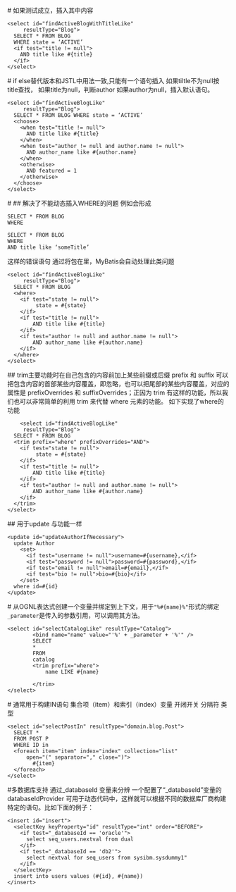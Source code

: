 #<if test="">
如果测试成立，插入其中内容
```
<select id="findActiveBlogWithTitleLike"
     resultType="Blog">
  SELECT * FROM BLOG 
  WHERE state = ‘ACTIVE’ 
  <if test="title != null">
    AND title like #{title}
  </if>
</select>
```

#<choose> <when> <otherwise>
if else替代版本和JSTL中用法一致,只能有一个语句插入
如果tiltle不为null按title查找，
如果title为null，判断author
如果author为null，插入默认语句。
```
<select id="findActiveBlogLike"
     resultType="Blog">
  SELECT * FROM BLOG WHERE state = ‘ACTIVE’
  <choose>
    <when test="title != null">
      AND title like #{title}
    </when>
    <when test="author != null and author.name != null">
      AND author_name like #{author.name}
    </when>
    <otherwise>
      AND featured = 1
    </otherwise>
  </choose>
</select>
```

#<trim> <where> <set>
##<where>
<where>解决了不能动态插入WHERE的问题
例如<if>会形成
```
SELECT * FROM BLOG
WHERE
```
```
SELECT * FROM BLOG
WHERE 
AND title like ‘someTitle’
```
这样的错误语句
通过将<if>包在<where>里，MyBatis会自动处理此类问题
```
<select id="findActiveBlogLike"
     resultType="Blog">
  SELECT * FROM BLOG 
  <where> 
    <if test="state != null">
         state = #{state}
    </if> 
    <if test="title != null">
        AND title like #{title}
    </if>
    <if test="author != null and author.name != null">
        AND author_name like #{author.name}
    </if>
  </where>
</select>
```
##<trim>
trim主要功能时在自己包含的内容前加上某些前缀或后缀 prefix 和 suffix
可以把包含内容的首部某些内容覆盖，即忽略，也可以把尾部的某些内容覆盖，对应的属性是 prefixOverrides 和 suffixOverrides；正因为 trim 有这样的功能，所以我们也可以非常简单的利用 trim 来代替 where 元素的功能。
如下实现了where的功能
```
	<select id="findActiveBlogLike"
     resultType="Blog">
  SELECT * FROM BLOG 
  <trim prefix="where" prefixOverrides="AND"> 
    <if test="state != null">
         state = #{state}
    </if> 
    <if test="title != null">
        AND title like #{title}
    </if>
    <if test="author != null and author.name != null">
        AND author_name like #{author.name}
    </if>
  </trim>
</select>
```

##<set>
用于update
与<trim prefix="set" suffixOverrides=",">功能一样
```
<update id="updateAuthorIfNecessary">
  update Author
    <set>
      <if test="username != null">username=#{username},</if>
      <if test="password != null">password=#{password},</if>
      <if test="email != null">email=#{email},</if>
      <if test="bio != null">bio=#{bio}</if>
    </set>
  where id=#{id}
</update>
```

#<bing>
从OGNL表达式创建一个变量并绑定到上下文，用于`"%#{name}%"`形式的绑定
`_parameter`是传入的参数引用，可以调用其方法。
```
<select id="selectCatalogLike" resultType="Catalog">
		<bind name="name" value="'%' + _parameter + '%'" />
		SELECT
		*
		FROM
		catalog
		<trim prefix="where">
			name LIKE #{name}
			
		</trim>
</select>
```

#<foreach>
通常用于构建IN语句
集合项（item）和索引（index）变量 开闭开关 分隔符 类型
```
<select id="selectPostIn" resultType="domain.blog.Post">
  SELECT *
  FROM POST P
  WHERE ID in
  <foreach item="item" index="index" collection="list"
      open="(" separator="," close=")">
        #{item}
  </foreach>
</select>
```


#多数据库支持
通过_databaseId 变量来分辨
一个配置了“_databaseId”变量的 databaseIdProvider 可用于动态代码中，这样就可以根据不同的数据库厂商构建特定的语句。比如下面的例子：
```
<insert id="insert">
  <selectKey keyProperty="id" resultType="int" order="BEFORE">
    <if test="_databaseId == 'oracle'">
      select seq_users.nextval from dual
    </if>
    <if test="_databaseId == 'db2'">
      select nextval for seq_users from sysibm.sysdummy1"
    </if>
  </selectKey>
  insert into users values (#{id}, #{name})
</insert>
```